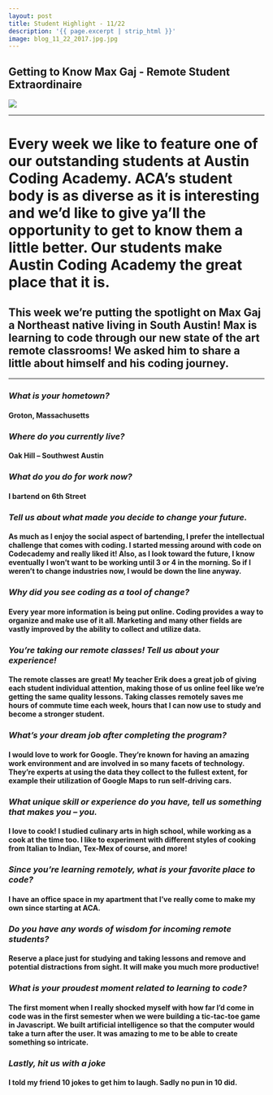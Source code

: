 ```yaml
---
layout: post
title: Student Highlight - 11/22
description: '{{ page.excerpt | strip_html }}'
image: blog_11_22_2017.jpg.jpg
---
```

## Getting to Know Max Gaj - Remote Student Extraordinaire 

<div class="col-sm-12">
  <img class="img-responsive" src="/assets/images/blog_11_22_2017.jpg"/>
</div>

---

# Every week we like to feature one of our outstanding students at Austin Coding Academy. ACA’s student body is as diverse as it is interesting and we’d like to give ya’ll the opportunity to get to know them a little better. Our students make Austin Coding Academy the great place that it is.

## This week we’re putting the spotlight on Max Gaj a Northeast native living in South Austin! Max is learning to code through our new state of the art remote classrooms! We asked him to share a little about himself and his coding journey.

---

### *What is your hometown?*

#### Groton, Massachusetts


 
### *Where do you currently live?*

#### Oak Hill – Southwest Austin



 
### *What do you do for work now?*
 
#### I bartend on 6th Street

 
 
### *Tell us about what made you decide to change your future.*
 
#### As much as I enjoy the social aspect of bartending, I prefer the intellectual challenge that comes with coding. I started messing around with code on Codecademy and really liked it! Also, as I look toward the future, I know eventually I won’t want to be working until 3 or 4 in the morning. So if I weren’t to change industries now, I would be down the line anyway.
 
 
 
### *Why did you see coding as a tool of change?*
 
#### Every year more information is being put online. Coding provides a way to organize and make use of it all. Marketing and many other fields are vastly improved by the ability to collect and utilize data.
 
 
 
### *You’re taking our remote classes! Tell us about your experience!*
 
#### The remote classes are great! My teacher Erik does a great job of giving each student individual attention, making those of us online feel like we’re getting the same quality lessons. Taking classes remotely saves me hours of commute time each week, hours that I can now use to study and become a stronger student.
 
 
 
### *What’s your dream job after completing the program?*
 
#### I would love to work for Google. They’re known for having an amazing work environment and are involved in so many facets of technology. They’re experts at using the data they collect to the fullest extent, for example their utilization of Google Maps to run self-driving cars.
 
 
 
### *What unique skill or experience do you have, tell us something that makes you – you.*
 
#### I love to cook! I studied culinary arts in high school, while working as a cook at the time too. I like to experiment with different styles of cooking from Italian to Indian, Tex-Mex of course, and more!
 
 
 
### *Since you’re learning remotely, what is your favorite place to code?*
 
#### I have an office space in my apartment that I’ve really come to make my own since starting at ACA.
 
 
 
### *Do you have any words of wisdom for incoming remote students?*

#### Reserve a place just for studying and taking lessons and remove and potential distractions from sight. It will make you much more productive!



### *What is your proudest moment related to learning to code?*

#### The first moment when I really shocked myself with how far I’d come in code was in the first semester when we were building a tic-tac-toe game in Javascript. We built artificial intelligence so that the computer would take a turn after the user. It was amazing to me to be able to create something so intricate.


### *Lastly, hit us with a joke*

#### I told my friend 10 jokes to get him to laugh. Sadly no pun in 10 did.
